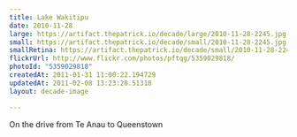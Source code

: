 ```yaml
---
title: Lake Wakitipu
date: 2010-11-28
large: https://artifact.thepatrick.io/decade/large/2010-11-28-2245.jpg
small: https://artifact.thepatrick.io/decade/small/2010-11-28-2245.jpg
smallRetina: https://artifact.thepatrick.io/decade/small/2010-11-28-2245@2x.jpg
flickrUrl: http://www.flickr.com/photos/pftqg/5359029818/
photoId: "5359029818"
createdAt: 2011-01-31 11:00:22.194729
updatedAt: 2011-02-08 13:23:28.51318
layout: decade-image

---
```

On the drive from Te Anau to Queenstown
